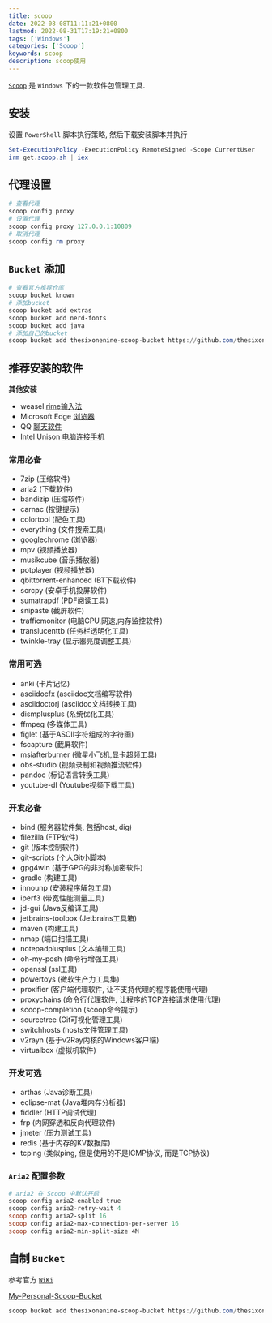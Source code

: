 ```yaml
---
title: scoop
date: 2022-08-08T11:11:21+0800
lastmod: 2022-08-31T17:19:21+0800
tags: ['Windows']
categories: ['Scoop']
keywords: scoop
description: scoop使用
---
```


[`Scoop`](https://scoop.sh/) 是 `Windows` 下的一款软件包管理工具.

## 安装

设置 `PowerShell` 脚本执行策略, 然后下载安装脚本并执行

```powershell
Set-ExecutionPolicy -ExecutionPolicy RemoteSigned -Scope CurrentUser
irm get.scoop.sh | iex
```

## 代理设置

```powershell
# 查看代理
scoop config proxy
# 设置代理
scoop config proxy 127.0.0.1:10809
# 取消代理
scoop config rm proxy
```

## `Bucket` 添加

```powershell
# 查看官方推荐仓库
scoop bucket known
# 添加bucket
scoop bucket add extras
scoop bucket add nerd-fonts
scoop bucket add java
# 添加自己的bucket
scoop bucket add thesixonenine-scoop-bucket https://github.com/thesixonenine/thesixonenine-scoop-bucket
```

## 推荐安装的软件

**其他安装**

- weasel [rime输入法](https://github.com/rime/weasel)
- Microsoft Edge [浏览器](https://www.microsoft.com/zh-cn/edge)
- QQ [聊天软件](https://im.qq.com/index)
- Intel Unison [电脑连接手机](https://www.microsoft.com/store/productId/9PP9GZM2GN26)

### 常用必备

- 7zip (压缩软件)
- aria2 (下载软件)
- bandizip (压缩软件)
- carnac (按键提示)
- colortool (配色工具)
- everything (文件搜索工具)
- googlechrome (浏览器)
- mpv (视频播放器)
- musikcube (音乐播放器)
- potplayer (视频播放器)
- qbittorrent-enhanced (BT下载软件)
- scrcpy (安卓手机投屏软件)
- sumatrapdf (PDF阅读工具)
- snipaste (截屏软件)
- trafficmonitor (电脑CPU,网速,内存监控软件)
- translucenttb (任务栏透明化工具)
- twinkle-tray (显示器亮度调整工具)

### 常用可选

- anki (卡片记忆)
- asciidocfx (asciidoc文档编写软件)
- asciidoctorj (asciidoc文档转换工具)
- dismplusplus (系统优化工具)
- ffmpeg (多媒体工具)
- figlet (基于ASCII字符组成的字符画)
- fscapture (截屏软件)
- msiafterburner (微星小飞机,显卡超频工具)
- obs-studio (视频录制和视频推流软件)
- pandoc (标记语言转换工具)
- youtube-dl (Youtube视频下载工具)

### 开发必备

- bind (服务器软件集, 包括host, dig)
- filezilla (FTP软件)
- git (版本控制软件)
- git-scripts (个人Git小脚本)
- gpg4win (基于GPG的非对称加密软件)
- gradle (构建工具)
- innounp (安装程序解包工具)
- iperf3 (带宽性能测量工具)
- jd-gui (Java反编译工具)
- jetbrains-toolbox (Jetbrains工具箱)
- maven (构建工具)
- nmap (端口扫描工具)
- notepadplusplus (文本编辑工具)
- oh-my-posh (命令行增强工具)
- openssl (ssl工具)
- powertoys (微软生产力工具集)
- proxifier (客户端代理软件, 让不支持代理的程序能使用代理)
- proxychains (命令行代理软件, 让程序的TCP连接请求使用代理)
- scoop-completion (scoop命令提示)
- sourcetree (Git可视化管理工具)
- switchhosts (hosts文件管理工具)
- v2rayn (基于v2Ray内核的Windows客户端)
- virtualbox (虚拟机软件)

### 开发可选

- arthas (Java诊断工具)
- eclipse-mat (Java堆内存分析器)
- fiddler (HTTP调试代理)
- frp (内网穿透和反向代理软件)
- jmeter (压力测试工具)
- redis (基于内存的KV数据库)
- tcping (类似ping, 但是使用的不是ICMP协议, 而是TCP协议)

### `Aria2` 配置参数

```powershell
# aria2 在 Scoop 中默认开启
scoop config aria2-enabled true
scoop config aria2-retry-wait 4
scoop config aria2-split 16
scoop config aria2-max-connection-per-server 16
scoop config aria2-min-split-size 4M
```

## 自制 `Bucket`

参考官方 [`WiKi`](https://github.com/ScoopInstaller/Scoop/wiki/Buckets#creating-your-own-bucket)

[My-Personal-Scoop-Bucket](https://github.com/thesixonenine/thesixonenine-scoop-bucket)

```powershell
scoop bucket add thesixonenine-scoop-bucket https://github.com/thesixonenine/thesixonenine-scoop-bucket
```
